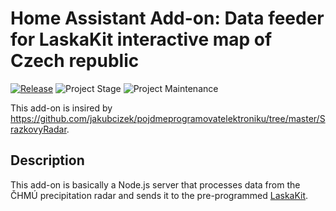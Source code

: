 # Home Assistant Add-on: Data feeder for LaskaKit interactive map of Czech republic

[![Release][release-shield]][release] ![Project Stage][project-stage-shield] ![Project Maintenance][maintenance-shield]

This add-on is insired by https://github.com/jakubcizek/pojdmeprogramovatelektroniku/tree/master/SrazkovyRadar.

## Description

This add-on is basically a Node.js server that processes data from the ČHMÚ precipitation radar and sends it to the pre-programmed [LaskaKit](https://www.laskakit.cz/laskakit-interaktivni-mapa-cr-ws2812b/).

[maintenance-shield]: https://img.shields.io/maintenance/yes/2023.svg
[project-stage-shield]: https://img.shields.io/badge/project%20stage-production%20ready-brightgreen.svg
[release-shield]: https://img.shields.io/badge/version-v0.1.12-blue.svg
[release]: https://github.com/radoslavirha/ha-addon-laskakit-data-feeder/tree/v0.1.12